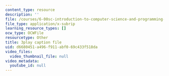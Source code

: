 ```yaml
---
content_type: resource
description: ''
file: /courses/6-00sc-introduction-to-computer-science-and-programming-spring-2011/d6680451a496f911abf069c433f518da_bX3jvD7XFPs.srt
file_type: application/x-subrip
learning_resource_types: []
ocw_type: OCWFile
resourcetype: Other
title: 3play caption file
uid: d6680451-a496-f911-abf0-69c433f518da
video_files:
  video_thumbnail_file: null
video_metadata:
  youtube_id: null
---
```

